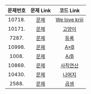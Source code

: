 |문제번호|문제 Link|코드 Link|
| :--------: | :--------: | :--------: |
|10718.| [문제](https://www.acmicpc.net/problem/10718) |[We love kriii](https://github.com/donghyunele/algorithm/blob/master/190926/10718.py)|
|10171.| [문제](https://www.acmicpc.net/problem/10171) |[고양이](https://github.com/donghyunele/algorithm/blob/master/190926/10171.py)|
|7287.| [문제](https://www.acmicpc.net/problem/7287) |[등록](https://github.com/donghyunele/algorithm/blob/master/190926/7287.py)|
|10998.| [문제](https://www.acmicpc.net/problem/10998) |[A×B](https://github.com/donghyunele/algorithm/blob/master/190926/10998.py)|
|1008.| [문제](https://www.acmicpc.net/problem/1008) |[A/B](https://github.com/donghyunele/algorithm/blob/master/190926/1008.py)|
|10869.| [문제](https://www.acmicpc.net/problem/10869) |[사칙연산](https://github.com/donghyunele/algorithm/blob/master/190926/10869.py)|
|10430.| [문제](https://www.acmicpc.net/problem/10430) |[나머지](https://github.com/donghyunele/algorithm/blob/master/190926/10430.py)|
|2588.| [문제](https://www.acmicpc.net/problem/2588) |[곱셈](https://github.com/donghyunele/algorithm/blob/master/190926/2588.py)|